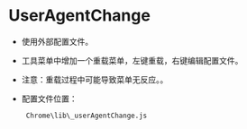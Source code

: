 UserAgentChange
============

 - 使用外部配置文件。
 - 工具菜单中增加一个重载菜单，左键重载，右键编辑配置文件。
 - 注意：重载过程中可能导致菜单无反应。。
 - 配置文件位置：

		Chrome\lib\_userAgentChange.js